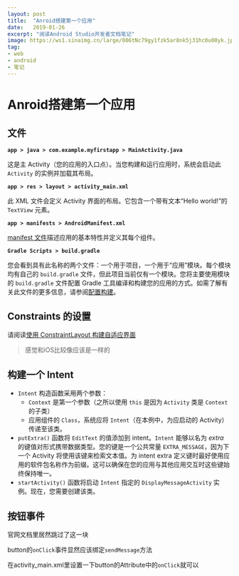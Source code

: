 ```yaml
---
layout: post
title:  "Anroid搭建第一个应用"
date:   2019-01-26
excerpt: "阅读Android Studio开发者文档笔记"
image: https://ws1.sinaimg.cn/large/006tNc79gy1fzk5ar8nk5j31hc0u00yk.jpg
tag:
- web
- android
- 笔记
---
```


# Anroid搭建第一个应用

## 文件

**`app > java > com.example.myfirstapp > MainActivity.java`**

这是主 Activity（您的应用的入口点）。当您构建和运行应用时，系统会启动此 `Activity` 的实例并加载其布局。

**`app > res > layout > activity_main.xml`**

此 XML 文件会定义 Activity 界面的布局。它包含一个带有文本“Hello world!”的 `TextView` 元素。

**`app > manifests > AndroidManifest.xml`**

[manifest 文件](https://developer.android.com/guide/topics/manifest/manifest-intro.html?hl=zh-cn)描述应用的基本特性并定义其每个组件。

**`Gradle Scripts > build.gradle`**

您会看到具有此名称的两个文件：一个用于项目，一个用于“应用”模块。每个模块均有自己的 `build.gradle` 文件，但此项目当前仅有一个模块。您将主要使用模块的 `build.gradle` 文件配置 Gradle 工具编译和构建您的应用的方式。如需了解有关此文件的更多信息，请参阅[配置构建](https://developer.android.com/studio/build/index.html?hl=zh-cn)。

## Constraints 的设置

请阅读[使用 ConstraintLayout 构建自适应界面](https://developer.android.com/training/constraint-layout/index.html?hl=zh-cn)

> 感觉和iOS比较像应该是一样的

## 构建一个 Intent



- `Intent` 构造函数采用两个参数：
  - `Context` 是第一个参数（之所以使用 `this` 是因为 `Activity` 类是 `Context` 的子类）
  - 应用组件的 `Class`，系统应将 `Intent`（在本例中，为应启动的 Activity）传递至该类。
- `putExtra()` 函数将 `EditText` 的值添加到 intent。`Intent` 能够以名为 *extra* 的键值对形式携带数据类型。您的键是一个公共常量 `EXTRA_MESSAGE`，因为下一个 Activity 将使用该键来检索文本值。为 intent extra 定义键时最好使用应用的软件包名称作为前缀。这可以确保在您的应用与其他应用交互时这些键始终保持唯一。
- `startActivity()` 函数将启动 `Intent` 指定的 `DisplayMessageActivity` 实例。现在，您需要创建该类。



## 按钮事件

官网文档里居然跳过了这一块

button的`onClick`事件显然应该绑定`sendMessage`方法

在activity_main.xml里设置一下button的Attribute中的`onClick`就可以



